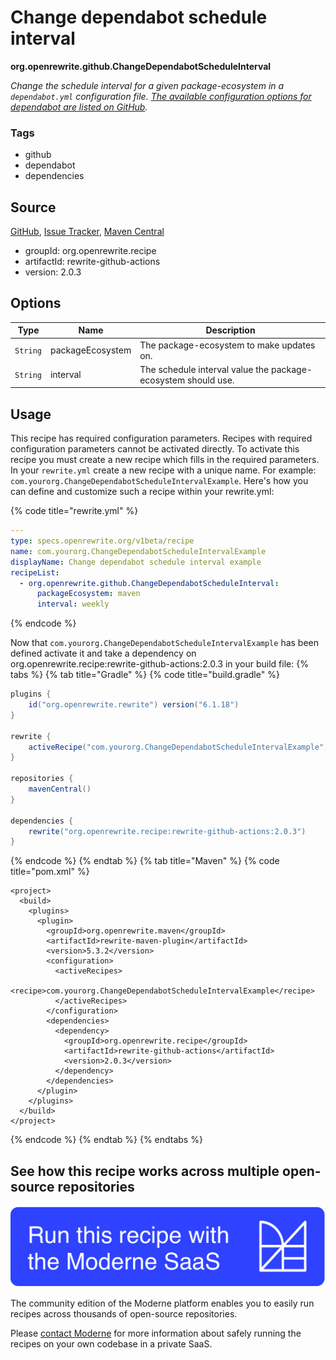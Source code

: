 # Change dependabot schedule interval

**org.openrewrite.github.ChangeDependabotScheduleInterval**

_Change the schedule interval for a given package-ecosystem in a `dependabot.yml` configuration file. [The available configuration options for dependabot are listed on GitHub](https://docs.github.com/en/code-security/supply-chain-security/keeping-your-dependencies-updated-automatically/configuration-options-for-dependency-updates)._

### Tags

* github
* dependabot
* dependencies

## Source

[GitHub](https://github.com/openrewrite/rewrite-github-actions/blob/main/src/main/java/org/openrewrite/github/ChangeDependabotScheduleInterval.java), [Issue Tracker](https://github.com/openrewrite/rewrite-github-actions/issues), [Maven Central](https://central.sonatype.com/artifact/org.openrewrite.recipe/rewrite-github-actions/2.0.3/jar)

* groupId: org.openrewrite.recipe
* artifactId: rewrite-github-actions
* version: 2.0.3

## Options

| Type | Name | Description |
| -- | -- | -- |
| `String` | packageEcosystem | The package-ecosystem to make updates on. |
| `String` | interval | The schedule interval value the package-ecosystem should use. |


## Usage

This recipe has required configuration parameters. Recipes with required configuration parameters cannot be activated directly. To activate this recipe you must create a new recipe which fills in the required parameters. In your `rewrite.yml` create a new recipe with a unique name. For example: `com.yourorg.ChangeDependabotScheduleIntervalExample`.
Here's how you can define and customize such a recipe within your rewrite.yml:

{% code title="rewrite.yml" %}
```yaml
---
type: specs.openrewrite.org/v1beta/recipe
name: com.yourorg.ChangeDependabotScheduleIntervalExample
displayName: Change dependabot schedule interval example
recipeList:
  - org.openrewrite.github.ChangeDependabotScheduleInterval:
      packageEcosystem: maven
      interval: weekly
```
{% endcode %}

Now that `com.yourorg.ChangeDependabotScheduleIntervalExample` has been defined activate it and take a dependency on org.openrewrite.recipe:rewrite-github-actions:2.0.3 in your build file:
{% tabs %}
{% tab title="Gradle" %}
{% code title="build.gradle" %}
```groovy
plugins {
    id("org.openrewrite.rewrite") version("6.1.18")
}

rewrite {
    activeRecipe("com.yourorg.ChangeDependabotScheduleIntervalExample")
}

repositories {
    mavenCentral()
}

dependencies {
    rewrite("org.openrewrite.recipe:rewrite-github-actions:2.0.3")
}
```
{% endcode %}
{% endtab %}
{% tab title="Maven" %}
{% code title="pom.xml" %}
```markup
<project>
  <build>
    <plugins>
      <plugin>
        <groupId>org.openrewrite.maven</groupId>
        <artifactId>rewrite-maven-plugin</artifactId>
        <version>5.3.2</version>
        <configuration>
          <activeRecipes>
            <recipe>com.yourorg.ChangeDependabotScheduleIntervalExample</recipe>
          </activeRecipes>
        </configuration>
        <dependencies>
          <dependency>
            <groupId>org.openrewrite.recipe</groupId>
            <artifactId>rewrite-github-actions</artifactId>
            <version>2.0.3</version>
          </dependency>
        </dependencies>
      </plugin>
    </plugins>
  </build>
</project>
```
{% endcode %}
{% endtab %}
{% endtabs %}

## See how this recipe works across multiple open-source repositories

[![Moderne Link Image](/.gitbook/assets/ModerneRecipeButton.png)](https://app.moderne.io/recipes/org.openrewrite.github.ChangeDependabotScheduleInterval)

The community edition of the Moderne platform enables you to easily run recipes across thousands of open-source repositories.

Please [contact Moderne](https://moderne.io/product) for more information about safely running the recipes on your own codebase in a private SaaS.
